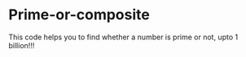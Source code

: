 # Prime-or-composite
This code helps you to find whether a number is prime or not, upto 1 billion!!!
